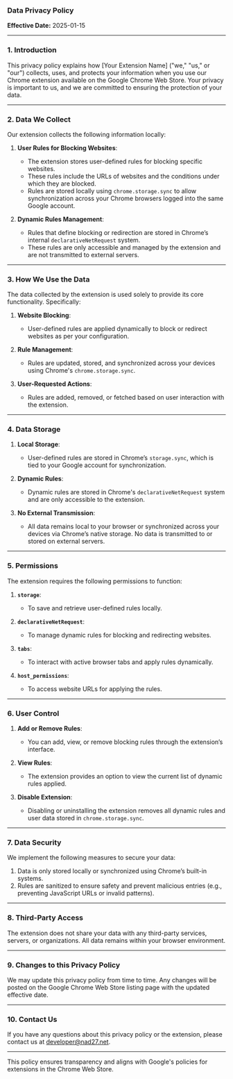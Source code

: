 ### Data Privacy Policy

**Effective Date:** 2025-01-15

---

### 1. **Introduction**

This privacy policy explains how [Your Extension Name] ("we," "us," or "our") collects, uses, and protects your information when you use our Chrome extension available on the Google Chrome Web Store. Your privacy is important to us, and we are committed to ensuring the protection of your data.

---

### 2. **Data We Collect**

Our extension collects the following information locally:

1. **User Rules for Blocking Websites**:
   - The extension stores user-defined rules for blocking specific websites.
   - These rules include the URLs of websites and the conditions under which they are blocked.
   - Rules are stored locally using `chrome.storage.sync` to allow synchronization across your Chrome browsers logged into the same Google account.

2. **Dynamic Rules Management**:
   - Rules that define blocking or redirection are stored in Chrome’s internal `declarativeNetRequest` system.
   - These rules are only accessible and managed by the extension and are not transmitted to external servers.

---

### 3. **How We Use the Data**

The data collected by the extension is used solely to provide its core functionality. Specifically:

1. **Website Blocking**:
   - User-defined rules are applied dynamically to block or redirect websites as per your configuration.

2. **Rule Management**:
   - Rules are updated, stored, and synchronized across your devices using Chrome's `chrome.storage.sync`.

3. **User-Requested Actions**:
   - Rules are added, removed, or fetched based on user interaction with the extension.

---

### 4. **Data Storage**

1. **Local Storage**:
   - User-defined rules are stored in Chrome’s `storage.sync`, which is tied to your Google account for synchronization.

2. **Dynamic Rules**:
   - Dynamic rules are stored in Chrome's `declarativeNetRequest` system and are only accessible to the extension.

3. **No External Transmission**:
   - All data remains local to your browser or synchronized across your devices via Chrome’s native storage. No data is transmitted to or stored on external servers.

---

### 5. **Permissions**

The extension requires the following permissions to function:

1. **`storage`**:
   - To save and retrieve user-defined rules locally.

2. **`declarativeNetRequest`**:
   - To manage dynamic rules for blocking and redirecting websites.

3. **`tabs`**:
   - To interact with active browser tabs and apply rules dynamically.

4. **`host_permissions`**:
   - To access website URLs for applying the rules.

---

### 6. **User Control**

1. **Add or Remove Rules**:
   - You can add, view, or remove blocking rules through the extension’s interface.

2. **View Rules**:
   - The extension provides an option to view the current list of dynamic rules applied.

3. **Disable Extension**:
   - Disabling or uninstalling the extension removes all dynamic rules and user data stored in `chrome.storage.sync`.

---

### 7. **Data Security**

We implement the following measures to secure your data:
1. Data is only stored locally or synchronized using Chrome’s built-in systems.
2. Rules are sanitized to ensure safety and prevent malicious entries (e.g., preventing JavaScript URLs or invalid patterns).

---

### 8. **Third-Party Access**

The extension does not share your data with any third-party services, servers, or organizations. All data remains within your browser environment.

---

### 9. **Changes to this Privacy Policy**

We may update this privacy policy from time to time. Any changes will be posted on the Google Chrome Web Store listing page with the updated effective date.

---

### 10. **Contact Us**

If you have any questions about this privacy policy or the extension, please contact us at developer@nad27.net.

---

This policy ensures transparency and aligns with Google's policies for extensions in the Chrome Web Store.